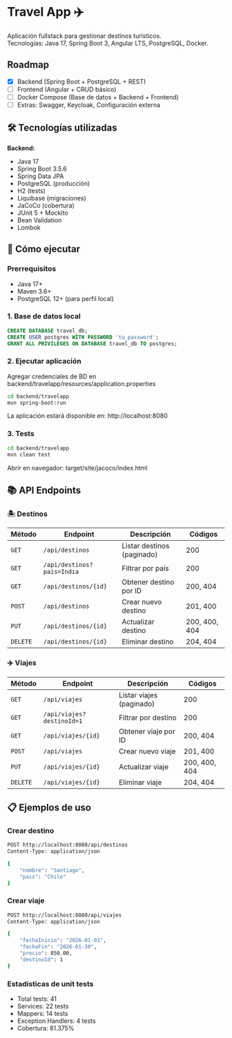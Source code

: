# Travel App ✈️

Aplicación fullstack para gestionar destinos turísticos.  
Tecnologías: Java 17, Spring Boot 3, Angular LTS, PostgreSQL, Docker.

## Roadmap
- [x] Backend (Spring Boot + PostgreSQL + REST)
- [ ] Frontend (Angular + CRUD básico)
- [ ] Docker Compose (Base de datos + Backend + Frontend)
- [ ] Extras: Swagger, Keycloak, Configuración externa

## 🛠️ Tecnologías utilizadas

**Backend:**
- Java 17
- Spring Boot 3.5.6
- Spring Data JPA
- PostgreSQL (producción)
- H2 (tests)
- Liquibase (migraciones)
- JaCoCo (cobertura)
- JUnit 5 + Mockito
- Bean Validation
- Lombok

## 🚀 Cómo ejecutar

### Prerrequisitos
- Java 17+
- Maven 3.6+
- PostgreSQL 12+ (para perfil local)

### 1. Base de datos local
```sql
CREATE DATABASE travel_db;
CREATE USER postgres WITH PASSWORD 'tu_password';
GRANT ALL PRIVILEGES ON DATABASE travel_db TO postgres;
```

### 2. Ejecutar aplicación
Agregar credenciales de BD en backend/travelapp/resources/application.properties
```bash
cd backend/travelapp
mvn spring-boot:run 
```
La aplicación estará disponible en: http://localhost:8080

### 3. Tests
```bash
cd backend/travelapp
mvn clean test
```
Abrir en navegador: target/site/jacoco/index.html

## 📚 API Endpoints

### 🏝️ Destinos
| Método | Endpoint | Descripción | Códigos |
|--------|----------|-------------|---------|
| `GET` | `/api/destinos` | Listar destinos (paginado) | 200 |
| `GET` | `/api/destinos?pais=India` | Filtrar por país | 200 |
| `GET` | `/api/destinos/{id}` | Obtener destino por ID | 200, 404 |
| `POST` | `/api/destinos` | Crear nuevo destino | 201, 400 |
| `PUT` | `/api/destinos/{id}` | Actualizar destino | 200, 400, 404 |
| `DELETE` | `/api/destinos/{id}` | Eliminar destino | 204, 404 |

### ✈️ Viajes  
| Método | Endpoint | Descripción | Códigos |
|--------|----------|-------------|---------|
| `GET` | `/api/viajes` | Listar viajes (paginado) | 200 |
| `GET` | `/api/viajes?destinoId=1` | Filtrar por destino | 200 |
| `GET` | `/api/viajes/{id}` | Obtener viaje por ID | 200, 404 |
| `POST` | `/api/viajes` | Crear nuevo viaje | 201, 400 |
| `PUT` | `/api/viajes/{id}` | Actualizar viaje | 200, 400, 404 |
| `DELETE` | `/api/viajes/{id}` | Eliminar viaje | 204, 404 |

## 📋 Ejemplos de uso

### Crear destino
```bash
POST http://localhost:8080/api/destinos
Content-Type: application/json

{
    "nombre": "Santiago",
    "pais": "Chile"
}
```

### Crear viaje
```bash
POST http://localhost:8080/api/viajes
Content-Type: application/json

{
    "fechaInicio": "2026-01-01",
    "fechaFin": "2026-01-30", 
    "precio": 850.00,
    "destinoId": 1
}
```

### Estadísticas de unit tests
- Total tests: 41
- Services: 22 tests
- Mappers: 14 tests  
- Exception Handlers: 4 tests
- Cobertura: 81.375%